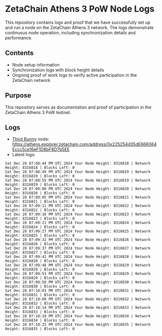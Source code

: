 # ZetaChain Athens 3 PoW Node Logs
This repository contains logs and proof that we have successfully set up and run a node on the ZetaChain Athens 3 network. The logs demonstrate continuous node operation, including synchronization details and performance.

## Contents
- Node setup information
- Synchronization logs with block height details
- Ongoing proof of work logs to verify active participation in the ZetaChain network

## Purpose
This repository serves as documentation and proof of participation in the ZetaChain Athens 3 PoW testnet.

## Logs

- [Third Bunny](https://thirdbunny.xyz/) node: https://athens.explorer.zetachain.com/address/0x225254d35dE666064Eccc5ce16eF1D8bF8D7b5EE
- Latest logs:
```
Sat Dec 28 07:08:44 PM UTC 2024 Your Node Height: 8316818 | Network Height: 8316818 | Blocks Left: 0
Sat Dec 28 07:08:49 PM UTC 2024 Your Node Height: 8316819 | Network Height: 8316819 | Blocks Left: 0
Sat Dec 28 07:08:55 PM UTC 2024 Your Node Height: 8316819 | Network Height: 8316819 | Blocks Left: 0
Sat Dec 28 07:09:00 PM UTC 2024 Your Node Height: 8316820 | Network Height: 8316820 | Blocks Left: 0
Sat Dec 28 07:09:05 PM UTC 2024 Your Node Height: 8316821 | Network Height: 8316821 | Blocks Left: 0
Sat Dec 28 07:09:11 PM UTC 2024 Your Node Height: 8316822 | Network Height: 8316822 | Blocks Left: 0
Sat Dec 28 07:09:16 PM UTC 2024 Your Node Height: 8316823 | Network Height: 8316823 | Blocks Left: 0
Sat Dec 28 07:09:21 PM UTC 2024 Your Node Height: 8316824 | Network Height: 8316824 | Blocks Left: 0
Sat Dec 28 07:09:27 PM UTC 2024 Your Node Height: 8316825 | Network Height: 8316825 | Blocks Left: 0
Sat Dec 28 07:09:32 PM UTC 2024 Your Node Height: 8316826 | Network Height: 8316826 | Blocks Left: 0
Sat Dec 28 07:09:37 PM UTC 2024 Your Node Height: 8316827 | Network Height: 8316827 | Blocks Left: 0
Sat Dec 28 07:09:42 PM UTC 2024 Your Node Height: 8316828 | Network Height: 8316828 | Blocks Left: 0
Sat Dec 28 07:09:48 PM UTC 2024 Your Node Height: 8316829 | Network Height: 8316829 | Blocks Left: 0
Sat Dec 28 07:09:53 PM UTC 2024 Your Node Height: 8316829 | Network Height: 8316829 | Blocks Left: 0
Sat Dec 28 07:09:58 PM UTC 2024 Your Node Height: 8316830 | Network Height: 8316830 | Blocks Left: 0
Sat Dec 28 07:10:03 PM UTC 2024 Your Node Height: 8316831 | Network Height: 8316831 | Blocks Left: 0
Sat Dec 28 07:10:09 PM UTC 2024 Your Node Height: 8316832 | Network Height: 8316832 | Blocks Left: 0
Sat Dec 28 07:10:14 PM UTC 2024 Your Node Height: 8316833 | Network Height: 8316833 | Blocks Left: 0
Sat Dec 28 07:10:19 PM UTC 2024 Your Node Height: 8316834 | Network Height: 8316834 | Blocks Left: 0
Sat Dec 28 07:10:25 PM UTC 2024 Your Node Height: 8316835 | Network Height: 8316835 | Blocks Left: 0
```
